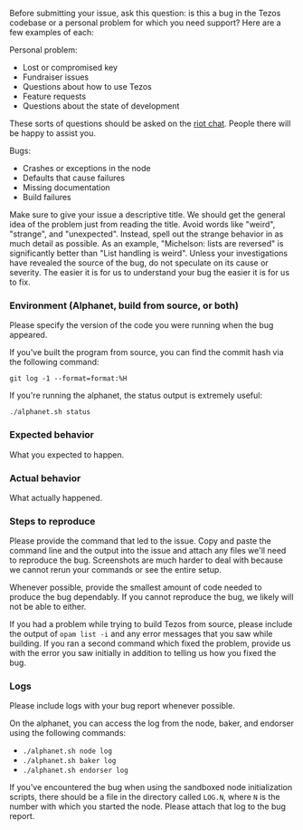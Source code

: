 Before submitting your issue, ask this question: is this a bug in the Tezos codebase or a personal problem for which you need support? Here are a few examples of each:

Personal problem:
* Lost or compromised key
* Fundraiser issues
* Questions about how to use Tezos
* Feature requests
* Questions about the state of development

These sorts of questions should be asked on the [riot chat](https://riot.im/app/#/room/#tezos:matrix.org). People there will be happy to assist you.

Bugs:
* Crashes or exceptions in the node
* Defaults that cause failures
* Missing documentation
* Build failures

Make sure to give your issue a descriptive title. We should get the general idea of the problem just from reading the title. Avoid words like "weird", "strange", and "unexpected". Instead, spell out the strange behavior in as much detail as possible. As an example, "Michelson: lists are reversed" is significantly better than "List handling is weird". Unless your investigations have revealed the source of the bug, do not speculate on its cause or severity. The easier it is for us to understand your bug the easier it is for us to fix.

### Environment (Alphanet, build from source, or both)

Please specify the version of the code you were running when the bug appeared.

If you've built the program from source, you can find the commit hash via the following command:

`git log -1 --format=format:%H`

If you're running the alphanet, the status output is extremely useful:

`./alphanet.sh status`

### Expected behavior
What you expected to happen. 

### Actual behavior

What actually happened.

### Steps to reproduce

Please provide the command that led to the issue. Copy and paste the command line and the output into the issue and attach any files we'll need to reproduce the bug. Screenshots are much harder to deal with because we cannot rerun your commands or see the entire setup.

Whenever possible, provide the smallest amount of code needed to produce the bug dependably. If you cannot reproduce the bug, we likely will not be able to either.

If you had a problem while trying to build Tezos from source, please include the output of `opam list -i` and any error messages that you saw while building. If you ran a second command which fixed the problem, provide us with the error you saw initially in addition to telling us how you fixed the bug.

### Logs
Please include logs with your bug report whenever possible.


On the alphanet, you can access the log from the node, baker, and endorser using the following commands:
* `./alphanet.sh node log`
* `./alphanet.sh baker log`
* `./alphanet.sh endorser log`

If you've encountered the bug when using the sandboxed node initialization scripts, there should be a file in the directory called `LOG.N`, where `N` is the number with which you started the node. Please attach that log to the bug report.
